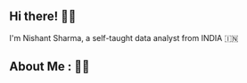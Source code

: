 ## Hi there!  👋:sparkles:

<!--
**Nishant4195/Nishant4195** is a ✨ _special_ ✨ repository because its `README.md` (this file) appears on your GitHub profile.

Here are some ideas to get you started:

- 🔭 I’m currently working on ...
- 🌱 I’m currently learning ...
- 👯 I’m looking to collaborate on ...
- 🤔 I’m looking for help with ...
- 💬 Ask me about ...
- 📫 How to reach me: ...
- 😄 Pronouns: ...
- ⚡ Fun fact: ...
-->
I'm Nishant Sharma, a self-taught data analyst from INDIA 🇮🇳 

## About Me : 🧍‍♂️

